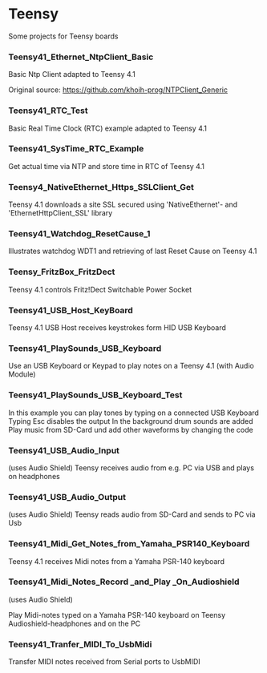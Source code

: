 # Teensy

Some projects for Teensy boards

### Teensy41_Ethernet_NtpClient_Basic
Basic Ntp Client adapted to Teensy 4.1

Original source: 
https://github.com/khoih-prog/NTPClient_Generic

### Teensy41_RTC_Test
Basic Real Time Clock (RTC) example adapted to Teensy 4.1

### Teensy41_SysTime_RTC_Example
Get actual time via NTP and store time in RTC of Teensy 4.1

### Teensy4_NativeEthernet_Https_SSLClient_Get
Teensy 4.1 downloads a site SSL secured using 'NativeEthernet'- and 'EthernetHttpClient_SSL' library

### Teensy41_Watchdog_ResetCause_1
Illustrates watchdog WDT1 and retrieving of last Reset Cause on Teensy 4.1

### Teensy_FritzBox_FritzDect
Teensy 4.1 controls Fritz!Dect Switchable Power Socket

### Teensy41_USB_Host_KeyBoard
Teensy 4.1 USB Host receives keystrokes form HID USB Keyboard

### Teensy41_PlaySounds_USB_Keyboard
Use an USB Keyboard or Keypad to play notes on a Teensy 4.1 (with Audio Module)

### Teensy41_PlaySounds_USB_Keyboard_Test
In this example you can play tones by typing on a connected USB Keyboard
Typing Esc disables the output
In the background drum sounds are added
Play music from SD-Card und add other waveforms by changing the code

### Teensy41_USB_Audio_Input
(uses Audio Shield)
Teensy receives audio from e.g. PC via USB and plays on headphones

### Teensy41_USB_Audio_Output
(uses Audio Shield)
Teensy reads audio from SD-Card and sends to PC via Usb

### Teensy41_Midi_Get_Notes_from_Yamaha_PSR140_Keyboard
Teensy 4.1 receives Midi notes from a Yamaha PSR-140 keyboard

### Teensy41_Midi_Notes_Record _and_Play _On_Audioshield
(uses Audio Shield)

Play Midi-notes typed on a Yamaha PSR-140 keyboard on Teensy Audioshield-headphones and on the PC

### Teensy41_Tranfer_MIDI_To_UsbMidi

Transfer MIDI notes received from Serial ports to UsbMIDI 